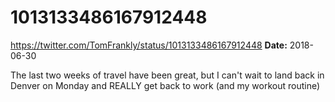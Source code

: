# 1013133486167912448
https://twitter.com/TomFrankly/status/1013133486167912448
**Date:** 2018-06-30

The last two weeks of travel have been great, but I can't wait to land back in Denver on Monday and REALLY get back to work (and my workout routine)
